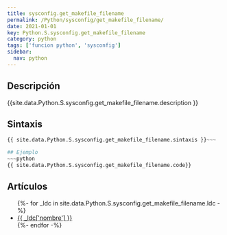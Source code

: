 ```yaml
---
title: sysconfig.get_makefile_filename
permalink: /Python/sysconfig/get_makefile_filename/
date: 2021-01-01
key: Python.S.sysconfig.get_makefile_filename
category: python
tags: ['funcion python', 'sysconfig']
sidebar: 
  nav: python
---
```


## Descripción
{{site.data.Python.S.sysconfig.get_makefile_filename.description }}

## Sintaxis
~~~python
{{ site.data.Python.S.sysconfig.get_makefile_filename.sintaxis }}~~~

## Ejemplo
~~~python
{{ site.data.Python.S.sysconfig.get_makefile_filename.code}}
~~~

## Artículos
<ul>
{%- for _ldc in site.data.Python.S.sysconfig.get_makefile_filename.ldc -%}
   <li>
       <a href="{{_ldc['url'] }}">{{ _ldc['nombre'] }}</a>
   </li>
{%- endfor -%}
</ul>
